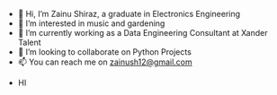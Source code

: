 - 👋 Hi, I’m Zainu Shiraz, a graduate in Electronics Engineering
- 👀 I’m interested in music and gardening
- 🌱 I’m currently working as a Data Engineering Consultant at Xander Talent
- 💞️ I’m looking to collaborate on Python Projects
- 📫 You can reach me on zainush12@gmail.com

<!---
Zainu-123/Zainu-123 is a ✨ special ✨ repository because its `README.md` (this file) appears on your GitHub profile.
You can click the Preview link to take a look at your changes.
--->
- HI
